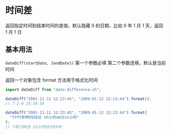 # 时间差

返回指定时间到结束时间的差值，默认隐藏 0 的日期，比如 0 年 1 月 1 天，返回 1 月 1 日

## 基本用法

`dateDiff(startDate, [endDate])`
第一个参数必填
第二个参数选填，默认是当前时间

返回一个对象包含 format 方法用于格式化时间

```javascript
import dateDiff from "date-difference-zh";

dateDiff("2001-11-11 12:23:45", "2009-01-12 12:23:44").format();
// 7-2-0 23:59:59

dateDiff("2001-11-11 12:23:45", "2009-01-12 12:23:44").format(
  "YYYY年MM月DD日 hh小时mm分ss小时"
);
// 7年2月0日 23小时59分59秒
```
